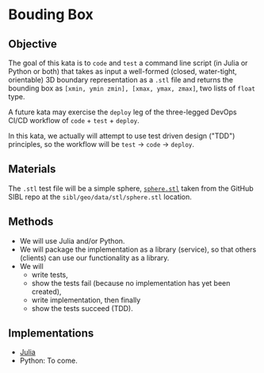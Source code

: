 # Bouding Box

## Objective

The goal of this kata is to `code` and `test` a command line script (in Julia or Python or both)
that takes as input a well-formed (closed, water-tight, orientable) 3D boundary 
representation as a `.stl` file and returns the bounding box as 
`[xmin, ymin zmin], [xmax, ymax, zmax]`, two lists of `float` type.

A future kata may exercise the `deploy` leg of the three-legged DevOps CI/CD workflow 
of `code` + `test` + `deploy`.

In this kata, we actually will attempt to use test driven design ("TDD") principles, 
so the workflow will be `test` -> `code` -> `deploy`.

## Materials

The `.stl` test file will be a simple sphere, [`sphere.stl`](https://github.com/sandialabs/sibl/blob/c1ed37fecb6f0a856073a530bf92d97c5cc6f60e/geo/data/stl/sphere.stl) taken from the 
GitHub SIBL repo at the `sibl/geo/data/stl/sphere.stl` location.

## Methods

* We will use Julia and/or Python.
* We will package the implementation as a library (service), so that others (clients) can use our functionality as a library.
* We will 
  * write tests, 
  * show the tests fail (because no implementation has yet been created), 
  * write implementation, then finally
  * show the tests succeed (TDD).

## Implementations

* [Julia](julia/Boxy/README.md)
* Python: To come.
